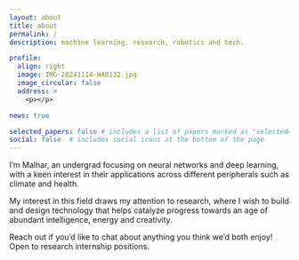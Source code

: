 ```yaml
---
layout: about
title: about
permalink: /
description: machine learning, research, robotics and tech.

profile:
  align: right
  image: IMG-20241114-WA0132.jpg
  image_circular: false
  address: >
    <p></p>

news: true

selected_papers: false # includes a list of papers marked as "selected={true}"
social: false  # includes social icons at the bottom of the page
---
```

I’m Malhar, an undergrad focusing on neural networks and deep learning, with a keen interest in their applications across different peripherals such as climate and health.

My interest in this field draws my attention to research, where I wish to build and design technology that helps catalyze progress towards an age of abundant intelligence, energy and creativity. 

Reach out if you’d like to chat about anything you think we’d both enjoy! Open to research internship positions.
